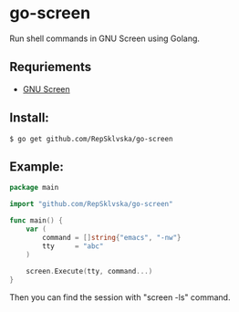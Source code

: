 # go-screen
Run shell commands in GNU Screen using Golang.

## Requriements

- [GNU Screen](https://www.gnu.org/software/screen/)

## Install:

    $ go get github.com/RepSklvska/go-screen

## Example:

```go
package main

import "github.com/RepSklvska/go-screen"

func main() {
	var (
		command = []string{"emacs", "-nw"}
		tty     = "abc"
	)
	
	screen.Execute(tty, command...)
}
```
Then you can find the session with "screen -ls" command.